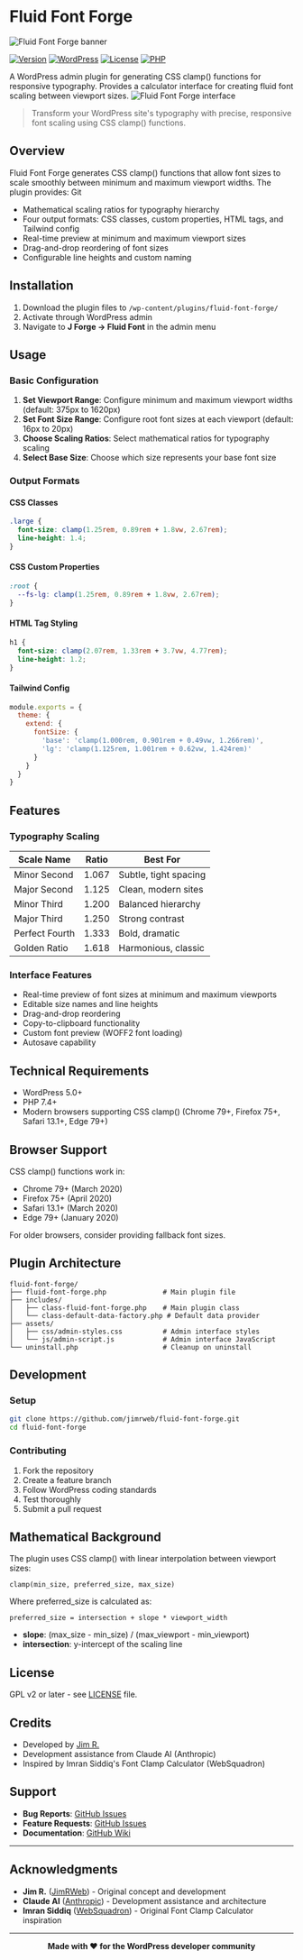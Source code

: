# Fluid Font Forge

![Fluid Font Forge banner](./docs/screenshots/banner.png)

[![Version](https://img.shields.io/badge/version-4.0.1-blue.svg)](https://github.com/jimrweb/fluid-font-forge)
[![WordPress](https://img.shields.io/badge/WordPress-5.0%2B-blue.svg)](https://wordpress.org/)
[![License](https://img.shields.io/badge/license-GPL%20v2%2B-green.svg)](LICENSE)
[![PHP](https://img.shields.io/badge/PHP-7.4%2B-purple.svg)](https://php.net/)

A WordPress admin plugin for generating CSS clamp() functions for responsive typography. Provides a calculator interface for creating fluid font scaling between viewport sizes.
![Fluid Font Forge interface](./docs/screenshots/fff.png)

> Transform your WordPress site's typography with precise, responsive font scaling using CSS clamp() functions.

## Overview

Fluid Font Forge generates CSS clamp() functions that allow font sizes to scale smoothly between minimum and maximum viewport widths. The plugin provides:
Git
- Mathematical scaling ratios for typography hierarchy
- Four output formats: CSS classes, custom properties, HTML tags, and Tailwind config
- Real-time preview at minimum and maximum viewport sizes
- Drag-and-drop reordering of font sizes
- Configurable line heights and custom naming

## Installation

1. Download the plugin files to `/wp-content/plugins/fluid-font-forge/`
2. Activate through WordPress admin
3. Navigate to **J Forge → Fluid Font** in the admin menu

## Usage

### Basic Configuration

1. **Set Viewport Range**: Configure minimum and maximum viewport widths (default: 375px to 1620px)
2. **Set Font Size Range**: Configure root font sizes at each viewport (default: 16px to 20px)
3. **Choose Scaling Ratios**: Select mathematical ratios for typography scaling
4. **Select Base Size**: Choose which size represents your base font size

### Output Formats

#### CSS Classes
```css
.large {
  font-size: clamp(1.25rem, 0.89rem + 1.8vw, 2.67rem);
  line-height: 1.4;
}
```

#### CSS Custom Properties
```css
:root {
  --fs-lg: clamp(1.25rem, 0.89rem + 1.8vw, 2.67rem);
}
```

#### HTML Tag Styling
```css
h1 {
  font-size: clamp(2.07rem, 1.33rem + 3.7vw, 4.77rem);
  line-height: 1.2;
}
```

#### Tailwind Config
```javascript
module.exports = {
  theme: {
    extend: {
      fontSize: {
        'base': 'clamp(1.000rem, 0.901rem + 0.49vw, 1.266rem)',
        'lg': 'clamp(1.125rem, 1.001rem + 0.62vw, 1.424rem)'
      }
    }
  }
}
```

## Features
### Typography Scaling

| Scale Name | Ratio | Best For |
|------------|-------|----------|
| Minor Second | 1.067 | Subtle, tight spacing |
| Major Second | 1.125 | Clean, modern sites |
| Minor Third | 1.200 | Balanced hierarchy |
| Major Third | 1.250 | Strong contrast |
| Perfect Fourth | 1.333 | Bold, dramatic |
| Golden Ratio | 1.618 | Harmonious, classic |

### Interface Features
- Real-time preview of font sizes at minimum and maximum viewports
- Editable size names and line heights
- Drag-and-drop reordering
- Copy-to-clipboard functionality
- Custom font preview (WOFF2 font loading)
- Autosave capability

## Technical Requirements

- WordPress 5.0+
- PHP 7.4+
- Modern browsers supporting CSS clamp() (Chrome 79+, Firefox 75+, Safari 13.1+, Edge 79+)

## Browser Support

CSS clamp() functions work in:
- Chrome 79+ (March 2020)
- Firefox 75+ (April 2020)
- Safari 13.1+ (March 2020)
- Edge 79+ (January 2020)

For older browsers, consider providing fallback font sizes.

## Plugin Architecture

```
fluid-font-forge/
├── fluid-font-forge.php              # Main plugin file
├── includes/
│   ├── class-fluid-font-forge.php    # Main plugin class
│   └── class-default-data-factory.php # Default data provider
├── assets/
│   ├── css/admin-styles.css          # Admin interface styles
│   └── js/admin-script.js            # Admin interface JavaScript
└── uninstall.php                     # Cleanup on uninstall
```

## Development

### Setup
```bash
git clone https://github.com/jimrweb/fluid-font-forge.git
cd fluid-font-forge
```

### Contributing
1. Fork the repository
2. Create a feature branch
3. Follow WordPress coding standards
4. Test thoroughly
5. Submit a pull request

## Mathematical Background

The plugin uses CSS clamp() with linear interpolation between viewport sizes:

```
clamp(min_size, preferred_size, max_size)
```

Where preferred_size is calculated as:
```
preferred_size = intersection + slope * viewport_width
```

- **slope**: (max_size - min_size) / (max_viewport - min_viewport)
- **intersection**: y-intercept of the scaling line

## License

GPL v2 or later - see [LICENSE](LICENSE) file.

## Credits

- Developed by [Jim R.](https://jimrweb.com)
- Development assistance from Claude AI (Anthropic)
- Inspired by Imran Siddiq's Font Clamp Calculator (WebSquadron)

## Support

- **Bug Reports**: [GitHub Issues](https://github.com/jimrweb/fluid-font-forge/issues)
- **Feature Requests**: [GitHub Issues](https://github.com/jimrweb/fluid-font-forge/issues)
- **Documentation**: [GitHub Wiki](https://github.com/jimrweb/fluid-font-forge/wiki)

---

## Acknowledgments

- **Jim R.** ([JimRWeb](https://jimrweb.com)) - Original concept and development
- **Claude AI** ([Anthropic](https://anthropic.com)) - Development assistance and architecture
- **Imran Siddiq** ([WebSquadron](https://websquadron.co.uk)) - Original Font Clamp Calculator inspiration

---

<div align="center">

**Made with ❤️ for the WordPress developer community**
</div>